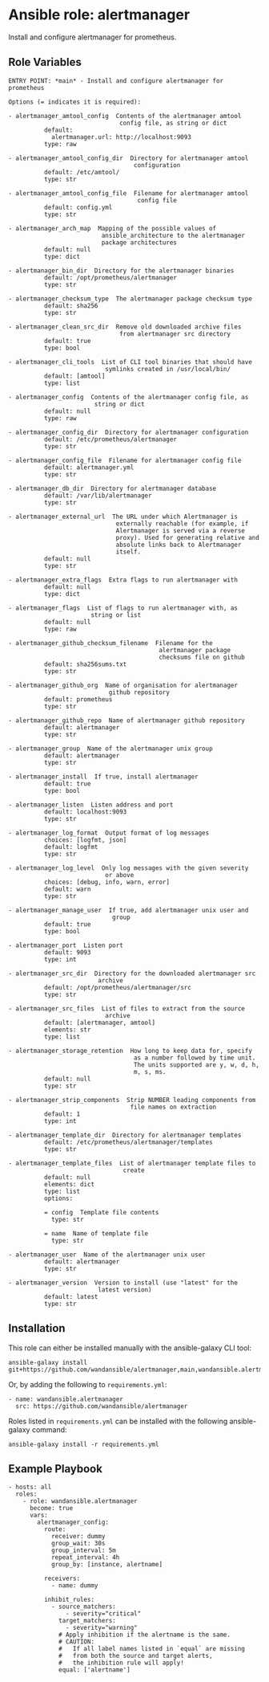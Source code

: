 Ansible role: alertmanager
==========================

Install and configure alertmanager for prometheus.

Role Variables
--------------

```
ENTRY POINT: *main* - Install and configure alertmanager for prometheus

Options (= indicates it is required):

- alertmanager_amtool_config  Contents of the alertmanager amtool
                               config file, as string or dict
          default:
            alertmanager.url: http://localhost:9093
          type: raw

- alertmanager_amtool_config_dir  Directory for alertmanager amtool
                                   configuration
          default: /etc/amtool/
          type: str

- alertmanager_amtool_config_file  Filename for alertmanager amtool
                                    config file
          default: config.yml
          type: str

- alertmanager_arch_map  Mapping of the possible values of
                          ansible_architecture to the alertmanager
                          package architectures
          default: null
          type: dict

- alertmanager_bin_dir  Directory for the alertmanager binaries
          default: /opt/prometheus/alertmanager
          type: str

- alertmanager_checksum_type  The alertmanager package checksum type
          default: sha256
          type: str

- alertmanager_clean_src_dir  Remove old downloaded archive files
                               from alertmanager src directory
          default: true
          type: bool

- alertmanager_cli_tools  List of CLI tool binaries that should have
                           symlinks created in /usr/local/bin/
          default: [amtool]
          type: list

- alertmanager_config  Contents of the alertmanager config file, as
                        string or dict
          default: null
          type: raw

- alertmanager_config_dir  Directory for alertmanager configuration
          default: /etc/prometheus/alertmanager
          type: str

- alertmanager_config_file  Filename for alertmanager config file
          default: alertmanager.yml
          type: str

- alertmanager_db_dir  Directory for alertmanager database
          default: /var/lib/alertmanager
          type: str

- alertmanager_external_url  The URL under which Alertmanager is
                              externally reachable (for example, if
                              Alertmanager is served via a reverse
                              proxy). Used for generating relative and
                              absolute links back to Alertmanager
                              itself.
          default: null
          type: str

- alertmanager_extra_flags  Extra flags to run alertmanager with
          default: null
          type: dict

- alertmanager_flags  List of flags to run alertmanager with, as
                       string or list
          default: null
          type: raw

- alertmanager_github_checksum_filename  Filename for the
                                          alertmanager package
                                          checksums file on github
          default: sha256sums.txt
          type: str

- alertmanager_github_org  Name of organisation for alertmanager
                            github repository
          default: prometheus
          type: str

- alertmanager_github_repo  Name of alertmanager github repository
          default: alertmanager
          type: str

- alertmanager_group  Name of the alertmanager unix group
          default: alertmanager
          type: str

- alertmanager_install  If true, install alertmanager
          default: true
          type: bool

- alertmanager_listen  Listen address and port
          default: localhost:9093
          type: str

- alertmanager_log_format  Output format of log messages
          choices: [logfmt, json]
          default: logfmt
          type: str

- alertmanager_log_level  Only log messages with the given severity
                           or above
          choices: [debug, info, warn, error]
          default: warn
          type: str

- alertmanager_manage_user  If true, add alertmanager unix user and
                             group
          default: true
          type: bool

- alertmanager_port  Listen port
          default: 9093
          type: int

- alertmanager_src_dir  Directory for the downloaded alertmanager src
                         archive
          default: /opt/prometheus/alertmanager/src
          type: str

- alertmanager_src_files  List of files to extract from the source
                           archive
          default: [alertmanager, amtool]
          elements: str
          type: list

- alertmanager_storage_retention  How long to keep data for, specify
                                   as a number followed by time unit.
                                   The units supported are y, w, d, h,
                                   m, s, ms.
          default: null
          type: str

- alertmanager_strip_components  Strip NUMBER leading components from
                                  file names on extraction
          default: 1
          type: int

- alertmanager_template_dir  Directory for alertmanager templates
          default: /etc/prometheus/alertmanager/templates
          type: str

- alertmanager_template_files  List of alertmanager template files to
                                create
          default: null
          elements: dict
          type: list
          options:

          = config  Template file contents
            type: str

          = name  Name of template file
            type: str

- alertmanager_user  Name of the alertmanager unix user
          default: alertmanager
          type: str

- alertmanager_version  Version to install (use "latest" for the
                         latest version)
          default: latest
          type: str
```

Installation
------------

This role can either be installed manually with the ansible-galaxy CLI tool:

    ansible-galaxy install git+https://github.com/wandansible/alertmanager,main,wandansible.alertmanager
     
Or, by adding the following to `requirements.yml`:

    - name: wandansible.alertmanager
      src: https://github.com/wandansible/alertmanager

Roles listed in `requirements.yml` can be installed with the following ansible-galaxy command:

    ansible-galaxy install -r requirements.yml

Example Playbook
----------------

    - hosts: all
      roles:
        - role: wandansible.alertmanager
          become: true
          vars:
            alertmanager_config:
              route:
                receiver: dummy
                group_wait: 30s
                group_interval: 5m
                repeat_interval: 4h
                group_by: [instance, alertname]

              receivers:
                - name: dummy

              inhibit_rules:
                - source_matchers:
                    - severity="critical"
                  target_matchers:
                    - severity="warning"
                  # Apply inhibition if the alertname is the same.
                  # CAUTION:
                  #   If all label names listed in `equal` are missing
                  #   from both the source and target alerts,
                  #   the inhibition rule will apply!
                  equal: ['alertname']
